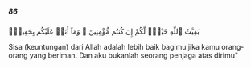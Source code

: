 ##### 86

<span class="ayah">بَقِيَّتُ ٱللَّهِ خَيْرٌۭ لَّكُمْ إِن كُنتُم مُّؤْمِنِينَ ۚ وَمَآ أَنَا۠ عَلَيْكُم بِحَفِيظٍۢ</span>

<span class="ayah_translation">Sisa (keuntungan) dari Allah adalah lebih baik bagimu jika kamu orang-orang yang beriman. Dan aku bukanlah seorang penjaga atas dirimu"</span>
